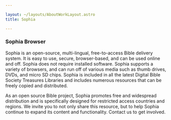 ```yaml
---

layout: ~/layouts/AboutWorkLayout.astro
title: Sophia

---
```


### Sophia Browser

Sophia is an open-source, multi-lingual, free-to-access Bible delivery system. It is easy to use, secure, browser-based, and can be used online and off. Sophia does not require installed software. Sophia supports a variety of browsers, and can run off of various media such as thumb drives, DVDs, and micro SD chips. Sophia is included in all the latest Digital Bible Society Treasures Libraries and includes numerous resources that can be freely copied and distributed.

As an open source Bible project, Sophia promotes free and widespread distribution and is specifically designed for restricted access countries and regions. We invite you to not only share this resource, but to help Sophia continue to expand its content and functionality. Contact us to get involved.